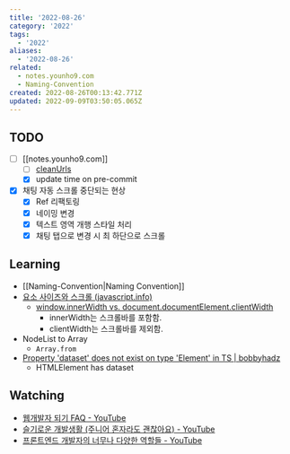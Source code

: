 ```yaml
---
title: '2022-08-26'
category: '2022'
tags:
  - '2022'
aliases:
  - '2022-08-26'
related:
  - notes.younho9.com
  - Naming-Convention
created: 2022-08-26T00:13:42.771Z
updated: 2022-09-09T03:50:05.065Z
---
```


<Metadata />

## TODO

- [ ] [[notes.younho9.com]]
  - [ ] [cleanUrls](https://vitepress.vuejs.org/config/app-configs#cleanurls-experimental)
  - [x] update time on pre-commit
- [x] 채팅 자동 스크롤 중단되는 현상
  - [x] Ref 리팩토링
  - [x] 네이밍 변경
  - [x] 텍스트 영역 개행 스타일 처리
  - [x] 채팅 탭으로 변경 시 최 하단으로 스크롤

## Learning

- [[Naming-Convention|Naming Convention]]
- [요소 사이즈와 스크롤 (javascript.info)](https://ko.javascript.info/size-and-scroll)
  - [window.innerWidth vs. document.documentElement.clientWidth](https://codepen.io/machal/pen/rrXNWO)
    - innerWidth는 스크롤바를 포함함.
    - clientWidth는 스크롤바를 제외함.
- NodeList to Array
  - `Array.from`
- [Property 'dataset' does not exist on type 'Element' in TS | bobbyhadz](https://bobbyhadz.com/blog/typescript-property-dataset-not-exist-type-element)
  - HTMLElement has dataset

## Watching

- [웹개발자 되기 FAQ - YouTube](https://www.youtube.com/watch?v=FJHMKSZ2t0k)
- [슬기로운 개발생활 (주니어 혼자라도 괜찮아요) - YouTube](https://www.youtube.com/watch?v=02Qk57nmlJs)
- [프론트엔드 개발자의 너무나 다양한 역할들 - YouTube](https://www.youtube.com/watch?v=6qu3TM58Dbg)

